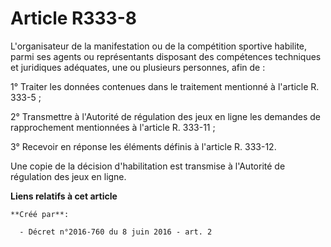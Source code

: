 # Article R333-8

L'organisateur de la manifestation ou de la compétition sportive habilite, parmi ses agents ou représentants disposant des
compétences techniques et juridiques adéquates, une ou plusieurs personnes, afin de : 

1° Traiter les données contenues dans le traitement mentionné à l'article R. 333-5 ; 

2° Transmettre à l'Autorité de régulation des jeux en ligne les demandes de rapprochement mentionnées à l'article R.
333-11 ; 

3° Recevoir en réponse les éléments définis à l'article R. 333-12. 

Une copie de la décision d'habilitation est transmise à l'Autorité de régulation des jeux en ligne.

**Liens relatifs à cet article**

	**Créé par**:

	  - Décret n°2016-760 du 8 juin 2016 - art. 2
